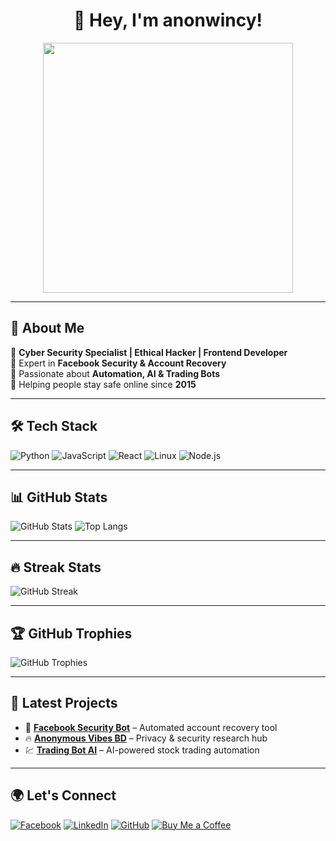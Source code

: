 <h1 align="center">👾 Hey, I'm anonwincy! </h1>
<p align="center">
  <img src="https://your-image-url.com" width="400px">
</p>

---

## 🚀 About Me
🔹 **Cyber Security Specialist | Ethical Hacker | Frontend Developer**  
🔹 Expert in **Facebook Security & Account Recovery**  
🔹 Passionate about **Automation, AI & Trading Bots**  
🔹 Helping people stay safe online since **2015**  

---

## 🛠 Tech Stack
![Python](https://img.shields.io/badge/Python-3776AB?style=for-the-badge&logo=python&logoColor=white)
![JavaScript](https://img.shields.io/badge/JavaScript-F7DF1E?style=for-the-badge&logo=javascript&logoColor=black)
![React](https://img.shields.io/badge/React-61DAFB?style=for-the-badge&logo=react&logoColor=black)
![Linux](https://img.shields.io/badge/Linux-FCC624?style=for-the-badge&logo=linux&logoColor=black)
![Node.js](https://img.shields.io/badge/Node.js-339933?style=for-the-badge&logo=node.js&logoColor=white)

---

## 📊 GitHub Stats
![GitHub Stats](https://github-readme-stats.vercel.app/api?username=anonwincy&show_icons=true&theme=radical)
![Top Langs](https://github-readme-stats.vercel.app/api/top-langs/?username=anonwincy&layout=compact&theme=radical)

---

## 🔥 Streak Stats
![GitHub Streak](https://github-readme-streak-stats.herokuapp.com/?user=anonwincy&theme=dark&fire=red)

---

## 🏆 GitHub Trophies
![GitHub Trophies](https://github-profile-trophy.vercel.app/?username=anonwincy&theme=radical&no-bg=true&no-frame=true&column=3)

---

## 🎯 Latest Projects
- 🚀 **[Facebook Security Bot](https://github.com/anonwincy/fb-security-bot)** – Automated account recovery tool
- 🔥 **[Anonymous Vibes BD](https://github.com/anonwincy/anon-vibes-bd)** – Privacy & security research hub
- 💹 **[Trading Bot AI](https://github.com/anonwincy/trading-bot-ai)** – AI-powered stock trading automation

---

## 🌍 Let's Connect
[![Facebook](https://img.shields.io/badge/Facebook-1877F2?style=for-the-badge&logo=facebook&logoColor=white)](https://facebook.com/anonwincy)
[![LinkedIn](https://img.shields.io/badge/LinkedIn-0A66C2?style=for-the-badge&logo=linkedin&logoColor=white)](https://linkedin.com/in/anonwincy)
[![GitHub](https://img.shields.io/badge/GitHub-100000?style=for-the-badge&logo=github&logoColor=white)](https://github.com/anonwincy)
[![Buy Me a Coffee](https://img.shields.io/badge/Buy%20Me%20a%20Coffee-Support-orange?style=for-the-badge&logo=buy-me-a-coffee&logoColor=white)](https://www.buymeacoffee.com/anonwincy)
